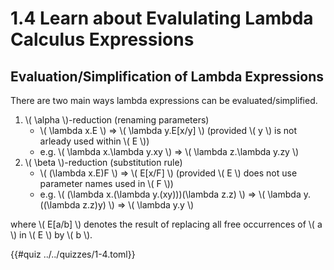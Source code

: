 # 1.4 Learn about Evalulating Lambda Calculus Expressions

## Evaluation/Simplification of Lambda Expressions
There are two main ways lambda expressions can be evaluated/simplified.
1. \\( \alpha \\)-reduction (renaming parameters)
    - \\( \lambda x.E \\) => \\( \lambda y.E[x/y] \\) (provided \\( y \\) is not arleady used within \\( E \\))
    - e.g. \\( \lambda x.\lambda y.xy \\) => \\( \lambda z.\lambda y.zy \\)
2. \\( \beta \\)-reduction (substitution rule)
    - \\( (\lambda x.E)F \\) => \\( E[x/F] \\) (provided \\( E \\) does not use parameter names used in \\( F \\))
    - e.g. \\( (\lambda x.(\lambda y.(xy)))(\lambda z.z) \\) => \\( \lambda y.((\lambda z.z)y) \\) => \\( \lambda y.y \\)

where \\( E[a/b] \\) denotes the result of replacing all free occurrences of \\( a \\) in \\( E \\) by \\( b \\).

{{#quiz ../../quizzes/1-4.toml}}
